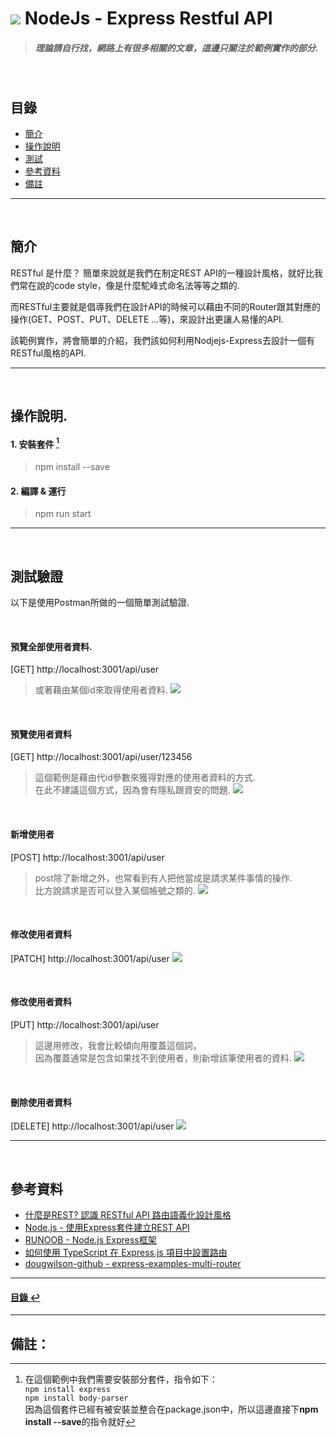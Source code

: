 # ![](https://drive.google.com/uc?id=10INx5_pkhMcYRdx_OO4rXNXxcsvPtBYq) NodeJs - Express Restful API
> ##### 理論請自行找，網路上有很多相關的文章，這邊只關注於範例實作的部分.

<br>

<!--ts-->
## 目錄
* [簡介](#簡介)
* [操作說明](#操作說明)
* [測試](#測試)
* [參考資料](#參考資料)
* [備註](#備註)
<!--te-->

---
<br>

## 簡介
RESTful 是什麼？ 簡單來說就是我們在制定REST API的一種設計風格，就好比我們常在說的code style，像是什麼駝峰式命名法等等之類的.

而RESTful主要就是倡導我們在設計API的時候可以藉由不同的Router跟其對應的操作(GET、POST、PUT、DELETE ...等)，來設計出更讓人易懂的API.

該範例實作，將會簡單的介紹，我們該如何利用Nodjejs-Express去設計一個有RESTful風格的API.

---
<br>

## 操作說明.
#### 1. 安裝套件 [^1]
> npm install --save
#### 2. 編譯 & 運行
> npm run start

---
<br>

## 測試驗證
以下是使用Postman所做的一個簡單測試驗證.

<br>

#### 預覽全部使用者資料.
[GET] http://localhost:3001/api/user
> 或著藉由某個id來取得使用者資料.
![](https://drive.google.com/uc?id=198XwY3JuxGvUAskX48-WClr39DX2ZCnk)

<br>

#### 預覽使用者資料
[GET] http://localhost:3001/api/user/123456
> 這個範例是藉由代id參數來獲得對應的使用者資料的方式. <br>
> 在此不建議這個方式，因為會有隱私跟資安的問題.
![](https://drive.google.com/uc?id=1Vg1-82q4ibYut3hlrD6ZVJAuJBS2BIfy)

<br>

#### 新增使用者
[POST] http://localhost:3001/api/user
> post除了新增之外，也常看到有人把他當成是請求某件事情的操作. <br>
> 比方說請求是否可以登入某個帳號之類的.
![](https://drive.google.com/uc?id=1ZcwHtiKbGnumwBFtcUNWZQAqbKOQ3fCI)

<br>

#### 修改使用者資料
[PATCH] http://localhost:3001/api/user
![](https://drive.google.com/uc?id=1dkCSbkyrg-g8_POmUVXJ6yk6M2RdVOLA)

<br>

#### 修改使用者資料
[PUT] http://localhost:3001/api/user
> 這邊用修改，我會比較傾向用覆蓋這個詞，<br>
> 因為覆蓋通常是包含如果找不到使用者，則新增該筆使用者的資料.
![](https://drive.google.com/uc?id=1m5DUdhKz2XV2Vc1nVGjRHZYodr_FRjxF)

<br>

#### 刪除使用者資料
[DELETE] http://localhost:3001/api/user
![](https://drive.google.com/uc?id=1rk-B98G1ySFXMsLewvB2jkFuyAb29i5Z)

---
<br>

## 參考資料
* [什麼是REST? 認識 RESTful API 路由語義化設計風格](https://tw.alphacamp.co/blog/rest-restful-api?gclid=CjwKCAjw_MqgBhAGEiwAnYOAegj_NeaXyLtCqL99ucHUk2PhIzV0ZaT5G4e_zBke3zLMirAHr_oW2RoCNlEQAvD_BwE) <br>
* [Node.js - 使用Express套件建立REST API](https://ithelp.ithome.com.tw/articles/10240749) <br>
* [RUNOOB - Node.js Express框架](https://www.runoob.com/nodejs/nodejs-express-framework.html) <br>
* [如何使用 TypeScript 在 Express.js 項目中設置路由](https://dev.to/sulistef/how-to-set-up-routing-in-an-expressjs-project-using-typescript-51ib) <br>
* [dougwilson-github - express-examples-multi-router](https://github.com/expressjs/express/tree/master/examples/multi-router) <br>

---
<!--ts-->
#### [目錄 ↩](#目錄)
<!--te-->
---
## 備註：

[^1]: 在這個範例中我們需要安裝部分套件，指令如下：<br>
`npm install express` <br>
`npm install body-parser` <br>
因為這個套件已經有被安裝並整合在package.json中，所以這邊直接下**npm install --save**的指令就好